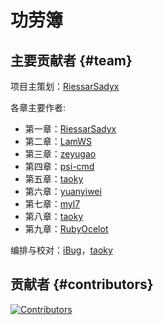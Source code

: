 # 功劳簿

## 主要贡献者 {#team}

项目主策划：[RiessarSadyx](https://github.com/RiessarSadyx)

各章主要作者:

- 第一章：[RiessarSadyx](https://github.com/RiessarSadyx)
- 第二章：[LamWS](https://github.com/LamWS)
- 第三章：[zeyugao](https://github.com/zeyugao)
- 第四章：[psi-cmd](https://github.com/psi-cmd)
- 第五章：[taoky](https://github.com/taoky)
- 第六章：[yuanyiwei](https://github.com/yuanyiwei)
- 第七章：[myl7](https://github.com/myl7)
- 第八章：[taoky](https://github.com/taoky)
- 第九章：[RubyOcelot](https://github.com/RubyOcelot)

编排与校对：[iBug](https://github.com/iBug)，[taoky](https://github.com/taoky)

## 贡献者 {#contributors}

[![Contributors](https://cf.ustclug.org/get/?target=https%3A%2F%2Fcontributors-img.web.app%2Fimage%3Frepo%3Dustclug%2FLinux101-docs)](https://github.com/ustclug/Linux101-docs/graphs/contributors)
